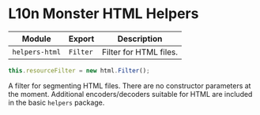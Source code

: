 # L10n Monster HTML Helpers

|Module|Export|Description|
|---|---|---|
|`helpers-html`|`Filter`|Filter for HTML files.|


```js
this.resourceFilter = new html.Filter();
```

A filter for segmenting HTML files. There are no constructor parameters at the moment.
Additional encoders/decoders suitable for HTML are included in the basic `helpers` package.

